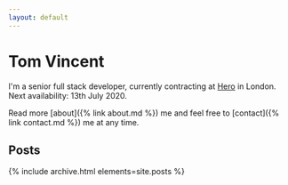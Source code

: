 ```yaml
---
layout: default
---
```


# Tom Vincent

I'm a senior full stack developer, currently contracting at
[Hero](https://www.usehero.com/) in London. Next availability: 13th
July 2020.

Read more [about]({% link about.md %}) me and feel free to [contact]({% link contact.md %}) me at any time.

## Posts

{% include archive.html elements=site.posts %}
